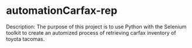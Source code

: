 # automationCarfax-rep

Description: The purpose of this project is to use Python with the Selenium toolkit to create an automized process of retrieving
carfax inventory of toyota tacomas.
